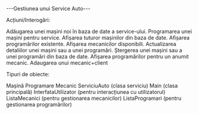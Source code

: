 ---Gestiunea unui Service Auto---

Acțiuni/Interogări:

Adăugarea unei mașini noi în baza de date a service-ului.
Programarea unei mașini pentru service.
Afișarea tuturor mașinilor din baza de date.
Afișarea programărilor existente.
Afișarea mecanicilor disponibili.
Actualizarea detaliilor unei mașini sau a unei programări.
Ștergerea unei mașini sau a unei programări din baza de date.
Afișarea programărilor pentru un anumit mecanic.
Adaugarea unui mecanic+client


Tipuri de obiecte:

Mașină
Programare
Mecanic
ServiciuAuto (clasa serviciu)
Main (clasa principală)
InterfataUtilizator (pentru interacțiunea cu utilizatorul)
ListaMecanici (pentru gestionarea mecanicilor)
ListaProgramari (pentru gestionarea programărilor)
